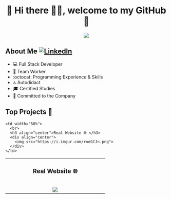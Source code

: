 <div align="center">
  <h1>💾 Hi there 🙋‍♂️, welcome to my GitHub 🚀</h1>
  <img src="https://i.imgur.com/9vxIFNj.png">
</div>


## About Me [![LinkedIn](https://img.shields.io/badge/linkedin-%230077B5.svg?style=for-the-badge&logo=linkedin&logoColor=white)](https://www.linkedin.com/in/pablo-almendro-322488209)

- 💻 Full Stack Developer
- 💚 Team Worker
- :octocat: Programming Experience & Skills
- 🔝 Autodidact
- 🎓 Certified Studies
- 🛅 Committed to the Company
  
## Top Projects 🐲

<table>
  <tr>
    <td width="50%">
      <h3 align="center">Real Website 🌐 </h3>
      <br>
      <div align="center">
        <img src="https://i.imgur.com/roeGCJn.png">
      </div>
    </td>
    
    <td width="50%">
      <br>
      <h3 align="center">Real Website 🌐 </h3>
      <div align="center">
        <img src="https://i.imgur.com/roeGCJn.png">
      </div>
    </td>
  </tr>
</table>
